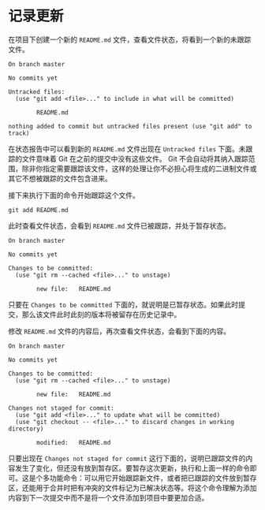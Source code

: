 # 记录更新

在项目下创建一个新的 `README.md` 文件，查看文件状态，将看到一个新的未跟踪文件。

```
On branch master

No commits yet

Untracked files:
  (use "git add <file>..." to include in what will be committed)

        README.md

nothing added to commit but untracked files present (use "git add" to track)
```

在状态报告中可以看到新的 `README.md` 文件出现在 `Untracked files` 下面。未跟踪的文件意味着 Git 在之前的提交中没有这些文件。 Git 不会自动将其纳入跟踪范围，除非你指定需要跟踪该文件，这样的处理让你不必担心将生成的二进制文件或其它不想被跟踪的文件包含进来。

接下来执行下面的命令开始跟踪这个文件。

```shell
git add README.md
```

此时查看文件状态，会看到 `README.md` 文件已被跟踪，并处于暂存状态。

```
On branch master

No commits yet

Changes to be committed:
  (use "git rm --cached <file>..." to unstage)

        new file:   README.md
```

只要在 `Changes to be committed` 下面的，就说明是已暂存状态。如果此时提交，那么该文件此时此刻的版本将被留存在历史记录中。

修改 `README.md` 文件的内容后，再次查看文件状态，会看到下面的内容。

```
On branch master

No commits yet

Changes to be committed:
  (use "git rm --cached <file>..." to unstage)

        new file:   README.md

Changes not staged for commit:
  (use "git add <file>..." to update what will be committed)
  (use "git checkout -- <file>..." to discard changes in working directory)

        modified:   README.md
```

只要出现在 `Changes not staged for commit` 这行下面的，说明已跟踪文件的内容发生了变化，但还没有放到暂存区。要暂存这次更新，执行和上面一样的命令即可。这是个多功能命令：可以用它开始跟踪新文件，或者把已跟踪的文件放到暂存区，还能用于合并时把有冲突的文件标记为已解决状态等。将这个命令理解为添加内容到下一次提交中而不是将一个文件添加到项目中要更加合适。

